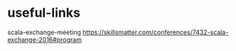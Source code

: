 # useful-links

scala-exchange-meeting
https://skillsmatter.com/conferences/7432-scala-exchange-2016#program
